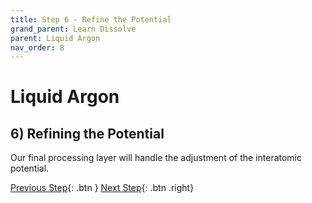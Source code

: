 ```yaml
---
title: Step 6 - Refine the Potential
grand_parent: Learn Dissolve
parent: Liquid Argon
nav_order: 8
---
```

# Liquid Argon

## 6) Refining the Potential

Our final processing layer will handle the adjustment of the interatomic potential.


[Previous Step](step5.md){: .btn }   [Next Step](step7.md){: .btn .right}
